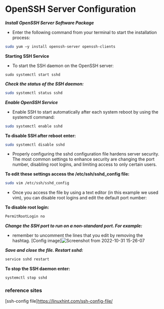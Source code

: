 # OpenSSH Server Configuration

**_Install OpenSSH Server Software Package_**


* Enter the following command from your terminal to start the installation process:
```bash
sudo yum –y install openssh-server openssh-clients
```

**Starting SSH Service**

* To start the SSH daemon on the OpenSSH server:
```bsh
sudo systemctl start sshd
```

_**Check the status of the SSH daemon:**_

```bash
sudo systemctl status sshd
```

**_Enable OpenSSH Service_**


* Enable SSH to start automatically after each system reboot by using the systemctl command:
```bash
sudo systemctl enable sshd
```

**To disable SSH after reboot enter:**


```bash
sudo systemctl disable sshd
```

* Properly configuring the sshd configuration file hardens server security. The most common settings to enhance security are changing the port number, disabling root logins, and limiting access to only certain users.

**To edit these settings access the /etc/ssh/sshd_config file:**

```bash
sudo vim /etc/ssh/sshd_config
```


* Once you access the file by using a text editor (in this example we used vim), you can disable root logins and edit the default port number:



**To disable root login:**

```bash
PermitRootLogin no
```

**_Change the SSH port to run on a non-standard port. For example:_**


* remember to uncomment the lines that you edit by removing the hashtag.
[Config image]![Screenshot from 2022-10-31 15-26-07](https://user-images.githubusercontent.com/88568938/198981503-fc402e58-147f-4c00-8779-ca9f973a5dca.png)


**_Save and close the file. Restart sshd:_**

```bash
service sshd restart
```


**To stop the SSH daemon enter:**

```bash
systemctl stop sshd
```





### reference sites

[ssh-config file]https://linuxhint.com/ssh-config-file/








